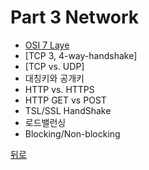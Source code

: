 # Part 3 Network

- [OSI 7 Laye](https://github.com/timobyjin02/Computer-Science/blob/main/Network/Content/OSI_7_Layer.md)
- [TCP 3, 4-way-handshake]
- [TCP vs. UDP]
- 대칭키와 공개키
- HTTP vs. HTTPS
- HTTP GET vs POST
- TSL/SSL HandShake
- 로드밸런싱
- Blocking/Non-blocking

[뒤로](https://github.com/timobyjin02/Computer-Science)

